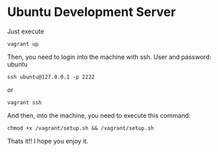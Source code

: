 # Ubuntu Development Server
Just execute
```Shell
vagrant up
```
Then, you need to login into the machine with ssh. User and password: ubuntu
```Shell
ssh ubuntu@127.0.0.1 -p 2222
```
or
```Shell
vagrant ssh
```
And then, into the machine, you need to execute this command:
```Shell
chmod +x /vagrant/setup.sh && /vagrant/setup.sh
```
Thats it!! I hope you enjoy it.
